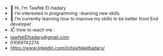 - 👋 Hi, I’m Tawfek El-hadary
- 👀 I’m interested in programming -learning new skills
- 🌱 I’m currently learning how to improve my skills to be better front End developer
- 📫 How to reach me :
- tawfekElhadary@gmail.com
- 01069742274
- https://www.linkedin.com/in/tawfekelhadary/

<!---
Tawfek90/Tawfek90 is a ✨ special ✨ repository because its `README.md` (this file) appears on your GitHub profile.
You can click the Preview link to take a look at your changes.
--->
